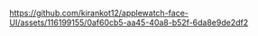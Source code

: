 

https://github.com/kirankot12/applewatch-face-UI/assets/116199155/0af60cb5-aa45-40a8-b52f-6da8e9de2df2


